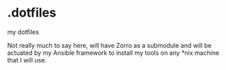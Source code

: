 # .dotfiles
my dotfiles

Not really much to say here, will have Zorro as a submodule and will be actuated by my Ansible framework to install my tools
on any *nix machine that I will use. 
